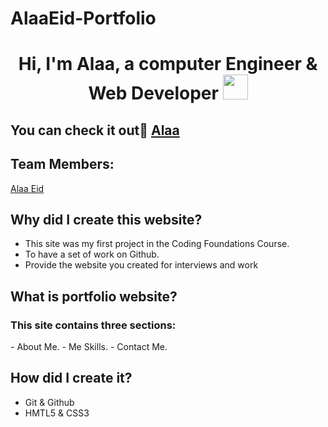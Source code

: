 # AlaaEid-Portfolio
<h1 align="center">Hi, I'm Alaa, a computer Engineer & Web Developer <img width="40" src="https://c.tenor.com/nebZyl8oN7IAAAAi/wave-hello.gif" /></h1>

## You can check it out [ِAlaa]( https://gsg-cf05.github.io/AlaaEid-Portfolio/)
 
## Team Members:

[Alaa Eid](https://github.com/AlaaEid-1)

## Why did I create this website?
- This site was my first project in the Coding Foundations Course.
- To have a set of work on Github.
- Provide the website you created for interviews and work


## What is portfolio website?
<h3>This site contains three sections:</h3>
- About Me.
- Me Skills.
- Contact Me.

## How did I create it?
- Git & Github
- HMTL5 & CSS3

